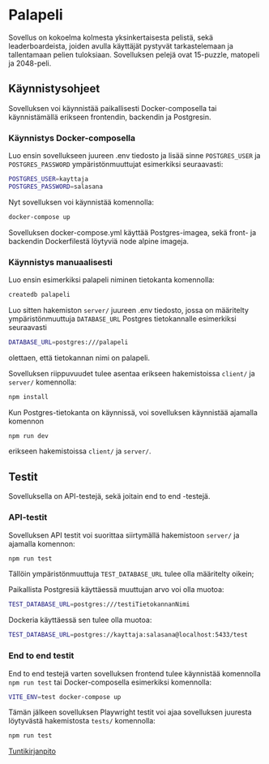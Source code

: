 # Palapeli

Sovellus on kokoelma kolmesta yksinkertaisesta pelistä, sekä leaderboardeista, joiden avulla käyttäjät pystyvät tarkastelemaan ja tallentamaan pelien tuloksiaan. Sovelluksen pelejä ovat 15-puzzle, matopeli ja 2048-peli. 

## Käynnistysohjeet

Sovelluksen voi käynnistää paikallisesti Docker-composella tai käynnistämällä erikseen frontendin, backendin ja Postgresin.

### Käynnistys Docker-composella

Luo ensin sovellukseen juureen .env tiedosto ja lisää sinne ```POSTGRES_USER``` ja ```POSTGRES_PASSWORD``` ympäristönmuuttujat esimerkiksi seuraavasti:

```bash
POSTGRES_USER=kayttaja
POSTGRES_PASSWORD=salasana
```

Nyt sovelluksen voi käynnistää komennolla:

```bash
docker-compose up
```

Sovelluksen docker-compose.yml käyttää Postgres-imagea, sekä front- ja backendin Dockerfilestä löytyviä node alpine imageja.

### Käynnistys manuaalisesti

Luo ensin esimerkiksi palapeli niminen tietokanta komennolla:

```bash
createdb palapeli
```

Luo sitten hakemiston ```server/``` juureen .env tiedosto, jossa on määritelty ympäristönmuuttuja ```DATABASE_URL``` Postgres tietokannalle esimerkiksi seuraavasti

```bash
DATABASE_URL=postgres:///palapeli
```

olettaen, että tietokannan nimi on palapeli.

Sovelluksen riippuvuudet tulee asentaa erikseen hakemistoissa ```client/``` ja ```server/``` komennolla:

```bash
npm install
```

Kun Postgres-tietokanta on käynnissä, voi sovelluksen käynnistää ajamalla komennon

```bash
npm run dev
```

erikseen hakemistoissa ```client/``` ja ```server/```.

## Testit

Sovelluksella on API-testejä, sekä joitain end to end -testejä. 

### API-testit

Sovelluksen API testit voi suorittaa siirtymällä hakemistoon ```server/``` ja ajamalla komennon:

```bash
npm run test
```

Tällöin ympäristönmuuttuja ```TEST_DATABASE_URL``` tulee olla määritelty oikein;

Paikallista Postgresiä käyttäessä muuttujan arvo voi olla muotoa:

```bash
TEST_DATABASE_URL=postgres:///testiTietokannanNimi
```

Dockeria käyttäessä sen tulee olla muotoa:

```bash
TEST_DATABASE_URL=postgres://kayttaja:salasana@localhost:5433/test
```

### End to end testit

End to end testejä varten sovelluksen frontend tulee käynnistää komennolla ```npm run test``` tai Docker-composella esimerkiksi komennolla:

```bash
VITE_ENV=test docker-compose up
```

Tämän jälkeen sovelluksen Playwright testit voi ajaa sovelluksen juuresta löytyvästä hakemistosta ```tests/``` komennolla:

```bash
npm run test
```

<a href="https://github.com/kuroniil/palapeli/blob/master/dokumentaatio/tuntikirjanpito.md">Tuntikirjanpito</a>